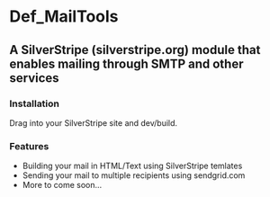 # Def_MailTools #
## A SilverStripe (silverstripe.org) module that enables mailing through SMTP and other services ##

### Installation ###

Drag into your SilverStripe site and dev/build.

### Features ###

* Building your mail in HTML/Text using SilverStripe temlates
* Sending your mail to multiple recipients using sendgrid.com
* More to come soon…